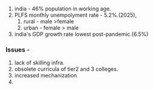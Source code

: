 1. india - 46% population in working age.
2. PLFS monthly unempolyment rate - 5.2%.(2025), 
	1. rural - male >female
	2. urban - female > male
3. india's GDP growth rate lowest post-pandemic.(6.5%)

### Issues - 
1. lack of skilling infra.
2. obsolete curricula of tier2 and 3 colleges.
3. increased mechanization
4. 